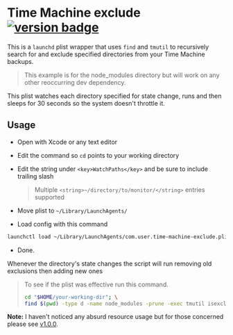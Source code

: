 # Time Machine exclude [![version badge](https://img.shields.io/github/release/dev01d/tm-exclude.svg?style=flat)](https://github.com/dev01d/tm-exclude/releases)

This is a `launchd` plist wrapper that uses `find` and `tmutil` to recursively search for and exclude specified directories from your Time Machine backups.

> This example is for the node_modules directory but will work on any other reoccurring dev dependency.

This plist watches each directory specified for state change, runs and then sleeps for 30 seconds so the system doesn't throttle it.

## Usage

- Open with Xcode or any text editor

- Edit the command so `cd` points to your working directory

- Edit the string under `<key>WatchPaths</key>` and be sure to include trailing slash

  > Multiple `<string>~/directory/to/monitor/</string>` entries supported

- Move plist to `~/Library/LaunchAgents/`

- Load config with this command

```bash
launchctl load ~/Library/LaunchAgents/com.user.time-machine-exclude.plist
```

- Done.

Whenever the directory's state changes the script will run removing old exclusions then adding new ones

> To see if the plist was effective run this command.
>
> ```bash
> cd "$HOME/your-working-dir"; \
> find $(pwd) -type d -name node_modules -prune -exec tmutil isexcluded item {} \;
> ```

**Note:** I haven't noticed any absurd resource usage but for those concerned please see [v1.0.0](https://github.com/dev01d/tm-exclude/releases/tag/1.0.0).
